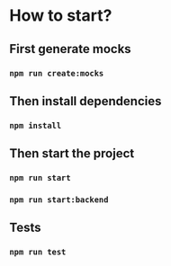 
# How to start?

## First generate mocks
### `npm run create:mocks`

## Then install dependencies
### `npm install`

## Then start the project
### `npm run start`
### `npm run start:backend`

## Tests
### `npm run test`

